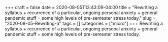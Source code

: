 +++draft = falsedate = 2020-08-05T13:43:09-04:00title = "Rewriting a syllabus + recurrence of a particular, ongoing personal anxiety + general pandemic stuff = some high levels of pre-semester stress today."slug = "2020-08-05-Rewriting-a"tags = []categories = ["micro"]+++Rewriting a syllabus + recurrence of a particular, ongoing personal anxiety + general pandemic stuff = some high levels of pre-semester stress today.